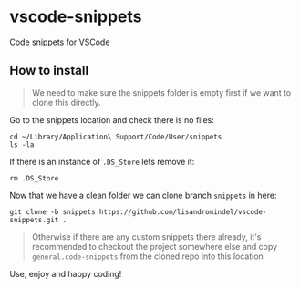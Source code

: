 # vscode-snippets
Code snippets for VSCode

## How to install
> We need to make sure the snippets folder is empty first if we want to clone this directly.
  
Go to the snippets location and check there is no files:  
```
cd ~/Library/Application\ Support/Code/User/snippets
ls -la
```

If there is an instance of `.DS_Store` lets remove it:
```
rm .DS_Store
```

Now that we have a clean folder we can clone branch `snippets` in here:
```
git clone -b snippets https://github.com/lisandromindel/vscode-snippets.git .
```

> Otherwise if there are any custom snippets there already, it's recommended to checkout the project somewhere else and copy `general.code-snippets` from the cloned repo into this location


Use, enjoy and happy coding!
